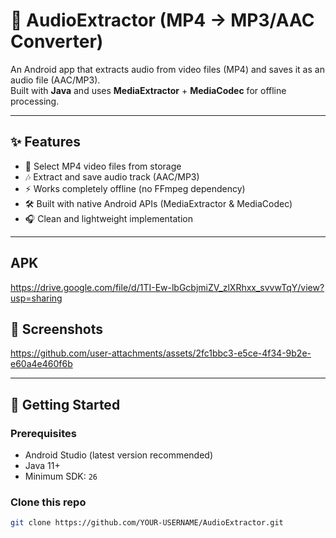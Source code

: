 # 🎵 AudioExtractor (MP4 → MP3/AAC Converter)

An Android app that extracts audio from video files (MP4) and saves it as an audio file (AAC/MP3).  
Built with **Java** and uses **MediaExtractor** + **MediaCodec** for offline processing.  

---

## ✨ Features
- 📂 Select MP4 video files from storage  
- 🎶 Extract and save audio track (AAC/MP3)  
- ⚡ Works completely offline (no FFmpeg dependency)  
- 🛠 Built with native Android APIs (MediaExtractor & MediaCodec)  
- 🎧 Clean and lightweight implementation  

---
## APK

https://drive.google.com/file/d/1TI-Ew-lbGcbjmiZV_zlXRhxx_svvwTqY/view?usp=sharing

## 📸 Screenshots


https://github.com/user-attachments/assets/2fc1bbc3-e5ce-4f34-9b2e-e60a4e460f6b


---

## 🚀 Getting Started

### Prerequisites
- Android Studio (latest version recommended)  
- Java 11+  
- Minimum SDK: `26 `  

### Clone this repo
```bash
git clone https://github.com/YOUR-USERNAME/AudioExtractor.git
